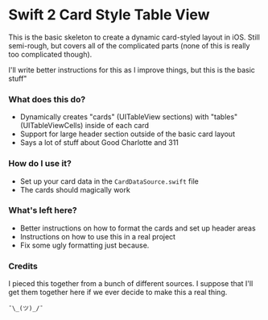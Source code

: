 # Swift 2 Card Style Table View #

This is the basic skeleton to create a dynamic card-styled layout in iOS. Still semi-rough, but covers all of the complicated parts (none of this is really too complicated though). 

I'll write better instructions for this as I improve things, but this is the basic stuff"

### What does this do? ###

* Dynamically creates "cards" (UITableView sections) with "tables"(UITableViewCells) inside of each card
* Support for large header section outside of the basic card layout
* Says a lot of stuff about Good Charlotte and 311

### How do I use it? ###

* Set up your card data in the `CardDataSource.swift` file
* The cards should magically work

### What's left here? ###

* Better instructions on how to format the cards and set up header areas
* Instructions on how to use this in a real project
* Fix some ugly formatting just because.

### Credits ###
I pieced this together from a bunch of different sources. I suppose that I'll get them together here if we ever decide to make this a real thing.

`¯\_(ツ)_/¯`
